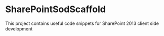 # SharePointSodScaffold
This project contains useful code snippets for SharePoint 2013 client side development 

